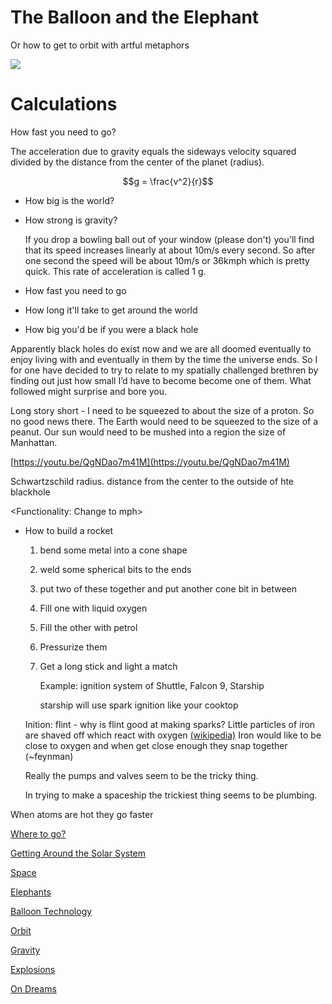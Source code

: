 # The Balloon and the Elephant

Or how to get to orbit with artful metaphors

![](https://farm3.staticflickr.com/2400/2151378000_012724b890_m.jpg)

# Calculations

How fast you need to go?

The acceleration due to gravity equals the sideways velocity squared divided by the distance from the center of the planet (radius).

$$g = \frac{v^2}{r}$$

- How big is the world?
- How strong is gravity?

    If you drop a bowling ball out of your window (please don't) you'll find that its speed increases linearly at about 10m/s every second.  So after one second the speed will be about 10m/s or 36kmph which is pretty quick.  This rate of acceleration is called 1 g.

- How fast you need to go
- How long it'll take to get around the world
- How big you'd be if you were a black hole

Apparently black holes do exist now and we are all doomed eventually to enjoy living with and eventually in them by the time the universe ends.  So I for one have decided to try to relate to my spatially challenged brethren by finding out just how small I’d have to become become one of them. What followed might surprise and bore you. 

Long story short - I need to be squeezed to about the size of a proton. So no good news there.  The Earth would need to be squeezed to the size of a peanut.  Our sun would need to be mushed into a region the size of Manhattan. 

 

[https://youtu.be/QgNDao7m41M](https://youtu.be/QgNDao7m41M)

Schwartzschild radius. distance from the center to the outside of hte blackhole

<Functionality: Change to mph>

- How to build a rocket
    1. bend some metal into a cone shape
    2. weld some spherical bits to the ends
    3. put two of these together and put another cone bit in between
    4. Fill one with liquid oxygen
    5. Fill the other with petrol
    6. Pressurize them 
    7. Get a long stick and light a match

        Example: ignition system of Shuttle, Falcon 9, Starship

        starship will use spark ignition like your cooktop

    Inition: flint - why is flint good at making sparks?  Little particles of iron are shaved off which react with oxygen [(wikipedia)](https://en.wikipedia.org/wiki/Flint#To_ignite_fire_or_gunpowder)  Iron would like to be close to oxygen and when get close enough they snap together (~feynman)

    Really the pumps and valves seem to be the tricky thing.  

    In trying to make a spaceship the trickiest thing seems to be plumbing.

When atoms are hot they go faster

[Where to go?](./Where-to-go-48eab292-781d-4ab7-9f2f-c33db70ee185.md)

[Getting Around the Solar System](./Getting-Around-the-Solar-System-e577c34b-d57c-43a5-9b26-0794af15be87.md)

[Space](./Space-1c52ddb9-2689-4af8-b6aa-a4ef216a5d95.md)

[Elephants](./Elephants-6fb3cca2-60fe-4797-a993-5b75e70b3291.md)

[Balloon Technology](./Balloon-Technology-58567049-fcad-4a80-ac26-829f073554b2.md)

[Orbit](./Orbit-ab2e4837-1c2e-4a29-aac4-05a597a55fe7.md)

[Gravity](./Gravity-289f3b53-c0df-49cf-8add-68e8b283bb92.md)

[Explosions](./Explosions-ed51d2bb-6b7b-415c-b29b-601c2f413886.md)

[On Dreams](./On-Dreams-6f6e800c-ebdb-4cff-ab5f-4a19754feb6d.md)

[](./Untitled-94963b7d-ff6c-4016-8127-10d4b5dd49c7.md)